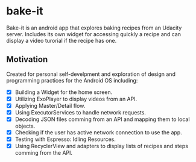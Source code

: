 # bake-it

Bake-it is an android app that explores baking recipes from an Udacity server. Includes its own widget for accessing quickly a recipe and can display a video turorial if the recipe has one.
 
## Motivation
Created for personal self-develpment and exploration of design and programming practices for the Android OS including:

- [x] Building a Widget for the home screen.
- [x] Utilizing ExoPlayer to display videos from an API.
- [x] Applying Master/Detail flow.
- [x] Using ExecutorServices to handle network requests.
- [x] Decoding JSON files comming from an API and mapping them to local objects.
- [x] Checking if the user has active network connection to use the app.
- [x] Testing with Espresso: Idling Resources.
- [x] Using RecyclerView and adapters to display lists of recipes and steps comming from the API.
